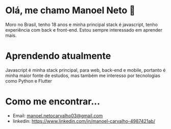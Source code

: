 # Olá, me chamo Manoel Neto 👋

Moro no Brasil, tenho 18 anos e minha principal stack é javascript, tenho experiência com back e front-end. Estou sempre interessado em aprender mais.

# Aprendendo atualmente

Javascript é minha stack principal, para web, back-end e mobile, portanto é minha maior fonte de estudos, mas também me interesso por tecnologias como Python e Flutter

# Como me encontrar...

* Email: manoel.netocarvalho03@gmail.com
* linkedin: https://www.linkedin.com/in/manoel-carvalho-4987421ab/
